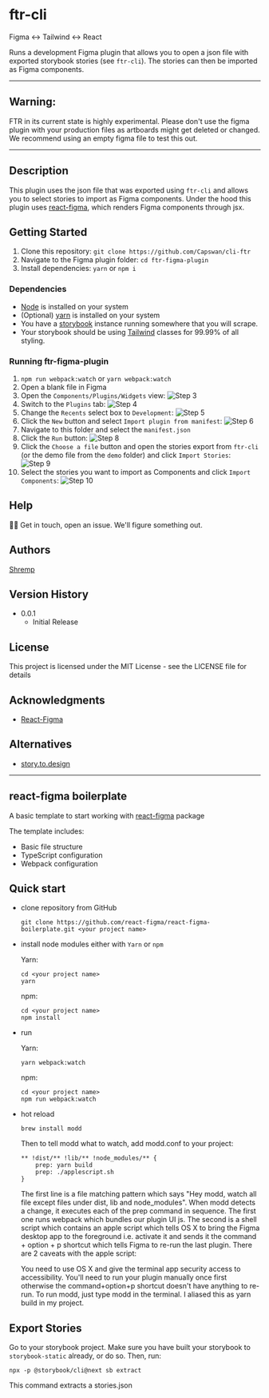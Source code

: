 # ftr-cli

Figma <-> Tailwind <-> React

Runs a development Figma plugin that allows you to open a json file with exported storybook stories (see `ftr-cli`). The stories can then be imported as Figma components.

---

## Warning:

FTR in its current state is highly experimental. Please don't use the figma plugin with your production files as artboards might get deleted or changed. We recommend using an empty figma file to test this out.

---

## Description

This plugin uses the json file that was exported using `ftr-cli` and allows you to select stories to import as Figma components. Under the hood this plugin uses [react-figma](https://github.com/react-figma/react-figma), which renders Figma components through jsx.

## Getting Started

1. Clone this repository: `git clone https://github.com/Capswan/cli-ftr`
2. Navigate to the Figma plugin folder: `cd ftr-figma-plugin`
3. Install dependencies: `yarn` or `npm i`

### Dependencies

- [Node](https://nodejs.org/en/) is installed on your system
- (Optional) [yarn](https://yarnpkg.com/) is installed on your system
- You have a [storybook](https://storybook.js.org/) instance running somewhere that you will scrape.
- Your storybook should be using [Tailwind](https://tailwindcss.com/) classes for 99.99% of all styling.

### Running ftr-figma-plugin

1. `npm run webpack:watch` or `yarn webpack:watch`
2. Open a blank file in Figma
3. Open the `Components/Plugins/Widgets` view:
   ![Step 3](../documentation/figma-01.png|width=300)
4. Switch to the `Plugins` tab:
   ![Step 4](../documentation/figma-03.png|width=300)
5. Change the `Recents` select box to `Development`:
   ![Step 5](../documentation/figma-04.png|width=300)
6. Click the `New` button and select `Import plugin from manifest`:
   ![Step 6](../documentation/figma-05.png|width=300)
7. Navigate to this folder and select the `manifest.json`
8. Click the `Run` button:
   ![Step 8](../documentation/figma-07.png|width=300)
9. Click the `Choose a file` button and open the stories export from `ftr-cli` (or the demo file from the `demo` folder) and click `Import Stories`:
   ![Step 9](../documentation/figma-09.png|width=300)
10. Select the stories you want to import as Components and click `Import Components`:
    ![Step 10](../documentation/figma-10.png|width=300)

## Help

🤷‍♂️ Get in touch, open an issue. We'll figure something out.

## Authors

[Shremp](till@eightdaysaweek.cc)

## Version History

- 0.0.1
  - Initial Release

## License

This project is licensed under the MIT License - see the LICENSE file for details

## Acknowledgments

- [React-Figma](https://react-figma.dev/)

## Alternatives

- [story.to.design](https://story.to.design/)

---

## react-figma boilerplate

A basic template to start working with [react-figma](https://www.npmjs.com/package/react-figma) package

The template includes:

- Basic file structure
- TypeScript configuration
- Webpack configuration

## Quick start

- clone repository from GitHub

  ```
  git clone https://github.com/react-figma/react-figma-boilerplate.git <your project name>
  ```

- install node modules either with `Yarn` or `npm`

  Yarn:

  ```
  cd <your project name>
  yarn
  ```

  npm:

  ```
  cd <your project name>
  npm install
  ```

- run

  Yarn:

  ```
  yarn webpack:watch
  ```

  npm:

  ```
  cd <your project name>
  npm run webpack:watch
  ```

- hot reload

  ```
  brew install modd
  ```

  Then to tell modd what to watch, add modd.conf to your project:

  ```
  ** !dist/** !lib/** !node_modules/** {
      prep: yarn build
      prep: ./applescript.sh
  }
  ```

  The first line is a file matching pattern which says "Hey modd, watch all file except files under dist, lib and node_modules". When modd detects a change, it executes each of the prep command in sequence. The first one runs webpack which bundles our plugin UI js. The second is a shell script which contains an apple script which tells OS X to bring the Figma desktop app to the foreground i.e. activate it and sends it the command + option + p shortcut which tells Figma to re-run the last plugin. There are 2 caveats with the apple script:

  You need to use OS X and give the terminal app security access to accessibility.
  You'll need to run your plugin manually once first otherwise the command+option+p shortcut doesn't have anything to re-run.
  To run modd, just type modd in the terminal. I aliased this as yarn build in my project.

## Export Stories

Go to your storybook project.
Make sure you have built your storybook to `storybook-static` already, or do so.
Then, run:

```
npx -p @storybook/cli@next sb extract
```

This command extracts a stories.json
